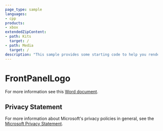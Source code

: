 ```yaml
---
page_type: sample
languages:
- cpp
products:
- xbox
extendedZipContent:
- path: Kits
  target: /
- path: Media
  target: /
description: "This sample provides some starting code to help you render an image the Xbox One X Devkit front panel display using a standard image format."
---
```


# FrontPanelLogo

For more information see this [Word document](https://github.com/microsoft/Xbox-ATG-Samples/blob/master/XDKSamples/System/FrontPanelLogo/readme.docx).

## Privacy Statement

For more information about Microsoft's privacy policies in general, see the [Microsoft Privacy Statement](https://privacy.microsoft.com/privacystatement/).
